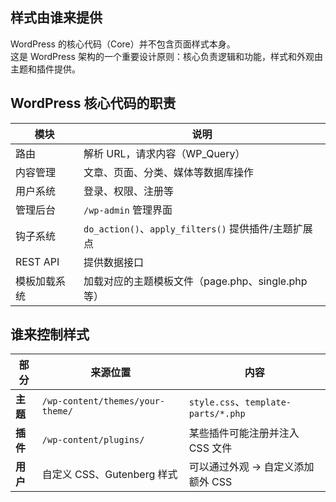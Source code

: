 ## 样式由谁来提供
WordPress 的核心代码（Core）并不包含页面样式本身。  
这是 WordPress 架构的一个重要设计原则：核心负责逻辑和功能，样式和外观由主题和插件提供。  

## WordPress 核心代码的职责
| 模块       | 说明                                         |
| -------- | ------------------------------------------ |
| 路由       | 解析 URL，请求内容（WP\_Query）                     |
| 内容管理     | 文章、页面、分类、媒体等数据库操作                          |
| 用户系统     | 登录、权限、注册等                                  |
| 管理后台     | `/wp-admin` 管理界面                           |
| 钩子系统     | `do_action()`、`apply_filters()` 提供插件/主题扩展点 |
| REST API | 提供数据接口                                     |
| 模板加载系统   | 加载对应的主题模板文件（page.php、single.php 等）         |


## 谁来控制样式
| 部分     | 来源位置                             | 内容                                 |
| ------ | -------------------------------- | ---------------------------------- |
| **主题** | `/wp-content/themes/your-theme/` | `style.css`、`template-parts/*.php` |
| **插件** | `/wp-content/plugins/`           | 某些插件可能注册并注入 CSS 文件                 |
| **用户** | 自定义 CSS、Gutenberg 样式             | 可以通过外观 → 自定义添加额外 CSS               |




